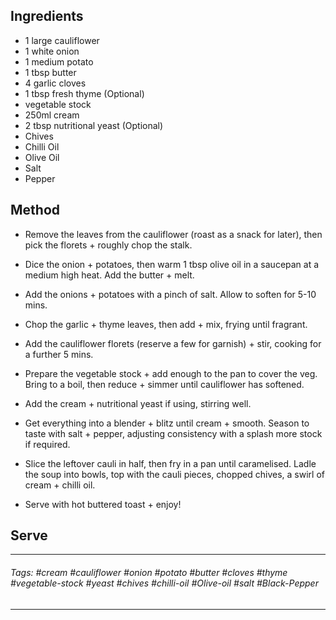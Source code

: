 
## Ingredients

- 1 large cauliflower  
- 1 white onion  
- 1 medium potato  
- 1 tbsp butter  
- 4 garlic cloves  
- 1 tbsp fresh thyme  (Optional)
-  vegetable stock  
- 250ml cream 
- 2 tbsp nutritional yeast (Optional)  
- Chives  
- Chilli Oil  
- Olive Oil  
- Salt  
- Pepper

## Method

- Remove the leaves from the cauliflower (roast as a snack for later), then pick the florets + roughly chop the stalk.  

-  Dice the onion + potatoes, then warm 1 tbsp olive oil in a saucepan at a medium high heat. Add the butter + melt.  

-  Add the onions + potatoes with a pinch of salt. Allow to soften for 5-10 mins.  

- Chop the garlic + thyme leaves, then add + mix, frying until fragrant.  

- Add the cauliflower florets (reserve a few for garnish) + stir, cooking for a further 5 mins.  

-  Prepare the vegetable stock + add enough to the pan to cover the veg. Bring to a boil, then reduce + simmer until cauliflower has softened.  

- Add the cream + nutritional yeast if using, stirring well.  

-  Get everything into a blender + blitz until cream + smooth. Season to taste with salt + pepper, adjusting consistency with a splash more stock if required.  

-   Slice the leftover cauli in half, then fry in a pan until caramelised. Ladle the soup into bowls, top with the cauli pieces, chopped chives, a swirl of cream + chilli oil.  

-  Serve with hot buttered toast + enjoy!
## Serve

---
###### Tags:  #cream #cauliflower #onion #potato #butter #cloves #thyme #vegetable-stock #yeast #chives #chilli-oil #Olive-oil #salt #Black-Pepper 
---
